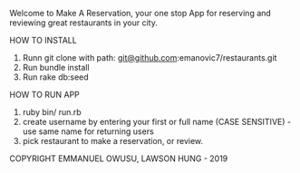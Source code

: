 Welcome to Make A Reservation, your one stop App for reserving and reviewing
great restaurants in your city.

HOW TO INSTALL
  1. Runn git clone with path: git@github.com:emanovic7/restaurants.git
  2. Run bundle install
  3. Run rake db:seed

HOW TO RUN APP  
  1. ruby bin/ run.rb
  2. create username by entering your first or full name (CASE SENSITIVE)
     -use same name for returning users
  3. pick restaurant to make a reservation, or review.


COPYRIGHT EMMANUEL OWUSU, LAWSON HUNG - 2019 
